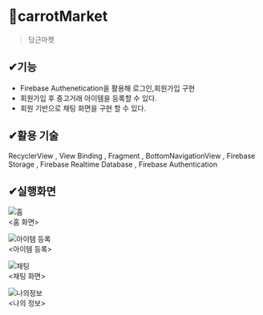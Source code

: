 # 📌carrotMarket
> 당근마켓

## ✔기능
<ul>
<li>Firebase Authenetication을 활용해 로그인,회원가입 구현 </li>
<li>회원가입 후 중고거래 아이템을 등록할 수 있다. </li>
<li>회원 기반으로 채팅 화면을 구현 할 수 있다. </li>
</ul>

##  ✔활용 기술
RecyclerView ,
View Binding ,
Fragment ,
BottomNavigationView ,
Firebase Storage ,
Firebase Realtime Database ,
Firebase Authentication 

## ✔실행화면
![홈](https://user-images.githubusercontent.com/76811495/153751013-c47d74a7-500a-4dd0-838a-2e9de1733c16.PNG)
<br>
<홈 화면>

![아이템 등록](https://user-images.githubusercontent.com/76811495/153750801-35c49604-8935-474c-84b6-e0600902c2d3.PNG)
<br>
<아이템 등록>

![채팅](https://user-images.githubusercontent.com/76811495/153750811-8f46c3e6-5aee-4b11-a416-eac361f6303f.PNG)
<br>
<채팅 화면>

![나의정보](https://user-images.githubusercontent.com/76811495/153750821-009f5a02-36ce-4a05-8661-db6693e27248.PNG)
<br>
<나의 정보>
